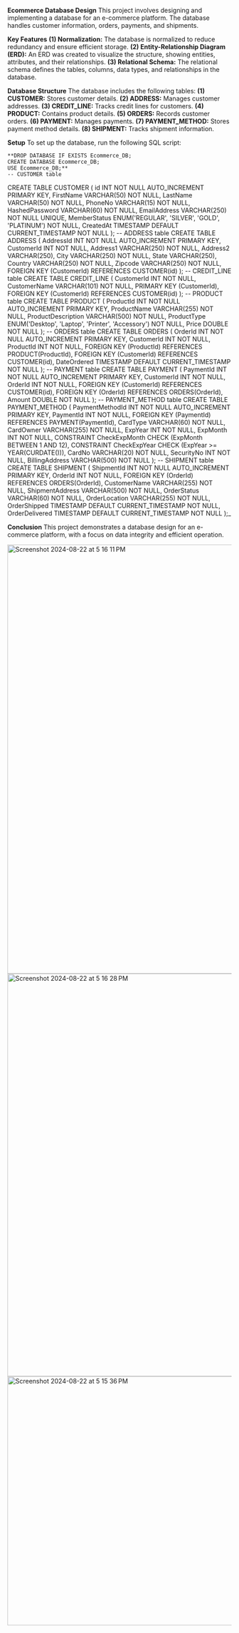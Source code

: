 **Ecommerce Database Design**
  This project involves designing and implementing a database for an e-commerce platform. The database handles customer information, orders, payments, and shipments.

**Key Features**
  **(1) Normalization:** The database is normalized to reduce redundancy and ensure efficient storage.
  **(2) Entity-Relationship Diagram (ERD):** An ERD was created to visualize the structure, showing entities, attributes, and their relationships.
  **(3) Relational Schema:** The relational schema defines the tables, columns, data types, and relationships in the database.

**Database Structure**
The database includes the following tables:
  **(1) CUSTOMER:** Stores customer details.
  **(2) ADDRESS:** Manages customer addresses.
  **(3) CREDIT_LINE:** Tracks credit lines for customers.
  **(4) PRODUCT:** Contains product details.
  **(5) ORDERS:** Records customer orders.
  **(6) PAYMENT:** Manages payments.
  **(7) PAYMENT_METHOD:** Stores payment method details.
  **(8) SHIPMENT:** Tracks shipment information.
  
**Setup**
  To set up the database, run the following SQL script:
  
    **DROP DATABASE IF EXISTS Ecommerce_DB;
    CREATE DATABASE Ecommerce_DB;
    USE Ecommerce_DB;**
    -- CUSTOMER table
CREATE TABLE CUSTOMER (
    id INT NOT NULL AUTO_INCREMENT PRIMARY KEY,
    FirstName VARCHAR(50) NOT NULL,
    LastName VARCHAR(50) NOT NULL,
    PhoneNo VARCHAR(15) NOT NULL,
    HashedPassword VARCHAR(60) NOT NULL,
    EmailAddress VARCHAR(250) NOT NULL UNIQUE,
    MemberStatus ENUM('REGULAR', 'SILVER', 'GOLD', 'PLATINUM') NOT NULL,
    CreatedAt TIMESTAMP DEFAULT CURRENT_TIMESTAMP NOT NULL
);
-- ADDRESS table
CREATE TABLE ADDRESS (
    AddressId INT NOT NULL AUTO_INCREMENT PRIMARY KEY,
    CustomerId INT NOT NULL,
    Address1 VARCHAR(250) NOT NULL,
    Address2 VARCHAR(250),
    City VARCHAR(250) NOT NULL,
    State VARCHAR(250),
    Country VARCHAR(250) NOT NULL,
    Zipcode VARCHAR(250) NOT NULL,
    FOREIGN KEY (CustomerId) REFERENCES CUSTOMER(id)
);
-- CREDIT_LINE table
CREATE TABLE CREDIT_LINE (
    CustomerId INT NOT NULL,
    CustomerName VARCHAR(101) NOT NULL, 
    PRIMARY KEY (CustomerId),
    FOREIGN KEY (CustomerId) REFERENCES CUSTOMER(id)
);
-- PRODUCT table
CREATE TABLE PRODUCT (
    ProductId INT NOT NULL AUTO_INCREMENT PRIMARY KEY,
    ProductName VARCHAR(255) NOT NULL,
    ProductDescription VARCHAR(500) NOT NULL,
    ProductType ENUM('Desktop', 'Laptop', 'Printer', 'Accessory') NOT NULL,
    Price DOUBLE NOT NULL
);
-- ORDERS table
CREATE TABLE ORDERS (
    OrderId INT NOT NULL AUTO_INCREMENT PRIMARY KEY,
    CustomerId INT NOT NULL,
    ProductId INT NOT NULL,
    FOREIGN KEY (ProductId) REFERENCES PRODUCT(ProductId),
    FOREIGN KEY (CustomerId) REFERENCES CUSTOMER(id),
    DateOrdered TIMESTAMP DEFAULT CURRENT_TIMESTAMP NOT NULL
);
-- PAYMENT table
CREATE TABLE PAYMENT (
    PaymentId INT NOT NULL AUTO_INCREMENT PRIMARY KEY,
    CustomerId INT NOT NULL,
    OrderId INT NOT NULL,
    FOREIGN KEY (CustomerId) REFERENCES CUSTOMER(id),
    FOREIGN KEY (OrderId) REFERENCES ORDERS(OrderId),
    Amount DOUBLE NOT NULL
);
-- PAYMENT_METHOD table
CREATE TABLE PAYMENT_METHOD (
    PaymentMethodId INT NOT NULL AUTO_INCREMENT PRIMARY KEY,
    PaymentId INT NOT NULL,
    FOREIGN KEY (PaymentId) REFERENCES PAYMENT(PaymentId),
    CardType VARCHAR(60) NOT NULL,
    CardOwner VARCHAR(255) NOT NULL,
    ExpYear INT NOT NULL,
    ExpMonth INT NOT NULL,
    CONSTRAINT CheckExpMonth CHECK (ExpMonth BETWEEN 1 AND 12),
    CONSTRAINT CheckExpYear CHECK (ExpYear >= YEAR(CURDATE())),
    CardNo VARCHAR(20) NOT NULL,
    SecurityNo INT NOT NULL,
    BillingAddress VARCHAR(500) NOT NULL
);
-- SHIPMENT table
CREATE TABLE SHIPMENT (
    ShipmentId INT NOT NULL AUTO_INCREMENT PRIMARY KEY,
    OrderId INT NOT NULL,
    FOREIGN KEY (OrderId) REFERENCES ORDERS(OrderId),
    CustomerName VARCHAR(255) NOT NULL,
    ShipmentAddress VARCHAR(500) NOT NULL,
    OrderStatus VARCHAR(60) NOT NULL,
    OrderLocation VARCHAR(255) NOT NULL,
    OrderShipped TIMESTAMP DEFAULT CURRENT_TIMESTAMP NOT NULL,
    OrderDelivered TIMESTAMP DEFAULT CURRENT_TIMESTAMP NOT NULL
);_
    
**Conclusion**
This project demonstrates a database design for an e-commerce platform, with a focus on data integrity and efficient operation.

<img width="963" alt="Screenshot 2024-08-22 at 5 16 11 PM" src="https://github.com/user-attachments/assets/73ec9c0f-2991-47f9-8596-c2df1eb36f93">
<img width="904" alt="Screenshot 2024-08-22 at 5 16 28 PM" src="https://github.com/user-attachments/assets/3b5cda6c-3e8b-48a5-90ca-6883721892fa">
<img width="559" alt="Screenshot 2024-08-22 at 5 15 36 PM" src="https://github.com/user-attachments/assets/b54e6202-b437-4f2a-9ec2-4a9a7155488f">
